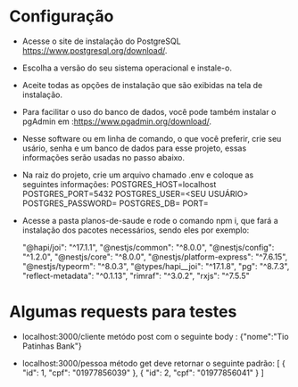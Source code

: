 <!-- <p align="center">
  <a href="http://nestjs.com/" target="blank"><img src="https://nestjs.com/img/logo_text.svg" width="320" alt="Nest Logo" /></a>
</p>
[circleci-image]: https://img.shields.io/circleci/build/github/nestjs/nest/master?token=abc123def456
[circleci-url]: https://circleci.com/gh/nestjs/nest

  <p align="center">A progressive <a href="http://nodejs.org" target="_blank">Node.js</a> framework for building efficient and scalable server-side applications.</p>
    <p align="center">
<a href="https://www.npmjs.com/~nestjscore" target="_blank"><img src="https://img.shields.io/npm/v/@nestjs/core.svg" alt="NPM Version" /></a>
<a href="https://www.npmjs.com/~nestjscore" target="_blank"><img src="https://img.shields.io/npm/l/@nestjs/core.svg" alt="Package License" /></a>
<a href="https://www.npmjs.com/~nestjscore" target="_blank"><img src="https://img.shields.io/npm/dm/@nestjs/common.svg" alt="NPM Downloads" /></a>
<a href="https://circleci.com/gh/nestjs/nest" target="_blank"><img src="https://img.shields.io/circleci/build/github/nestjs/nest/master" alt="CircleCI" /></a>
<a href="https://coveralls.io/github/nestjs/nest?branch=master" target="_blank"><img src="https://coveralls.io/repos/github/nestjs/nest/badge.svg?branch=master#9" alt="Coverage" /></a>
<a href="https://discord.gg/G7Qnnhy" target="_blank"><img src="https://img.shields.io/badge/discord-online-brightgreen.svg" alt="Discord"/></a>
<a href="https://opencollective.com/nest#backer" target="_blank"><img src="https://opencollective.com/nest/backers/badge.svg" alt="Backers on Open Collective" /></a>
<a href="https://opencollective.com/nest#sponsor" target="_blank"><img src="https://opencollective.com/nest/sponsors/badge.svg" alt="Sponsors on Open Collective" /></a>
  <a href="https://paypal.me/kamilmysliwiec" target="_blank"><img src="https://img.shields.io/badge/Donate-PayPal-ff3f59.svg"/></a>
    <a href="https://opencollective.com/nest#sponsor"  target="_blank"><img src="https://img.shields.io/badge/Support%20us-Open%20Collective-41B883.svg" alt="Support us"></a>
  <a href="https://twitter.com/nestframework" target="_blank"><img src="https://img.shields.io/twitter/follow/nestframework.svg?style=social&label=Follow"></a>
</p>
  <!--[![Backers on Open Collective](https://opencollective.com/nest/backers/badge.svg)](https://opencollective.com/nest#backer)
  [![Sponsors on Open Collective](https://opencollective.com/nest/sponsors/badge.svg)](https://opencollective.com/nest#sponsor)

## Description

[Nest](https://github.com/nestjs/nest) framework TypeScript starter repository.

## Installation

```bash
$ npm install
```

## Running the app

```bash
# development
$ npm run start

# watch mode
$ npm run start:dev

# production mode
$ npm run start:prod
```

## Test

```bash
# unit tests
$ npm run test

# e2e tests
$ npm run test:e2e

# test coverage
$ npm run test:cov
```

## Support

Nest is an MIT-licensed open source project. It can grow thanks to the sponsors and support by the amazing backers. If you'd like to join them, please [read more here](https://docs.nestjs.com/support).

## Stay in touch

- Author - [Kamil Myśliwiec](https://kamilmysliwiec.com)
- Website - [https://nestjs.com](https://nestjs.com/)
- Twitter - [@nestframework](https://twitter.com/nestframework)

## License

Nest is [MIT licensed](LICENSE). -->
<!-- 
- O README do projeto está apenas usando o padrão do framework utilizado. Seria legal ter no readme instruções específicas de como rodar o projeto, quais versões foram utilizadas das tecnologias, como fazer a integração com o banco de dados e exemplos de requests para utilizar.
- Foi legal ver que a candidata escreveu um pdf pra mostrar como pensou na solução, mas seria legal ter alguns exemplos pra ilustrar as ideias apresentadas. Foi mencionada a utilização do banco de dados, porém sem nenhuma instrução de como usar.
- Senti um falta de testes no projeto pra aumentar a confiança do projeto" -->
# Configuração 


* Acesse o site de instalação do PostgreSQL https://www.postgresql.org/download/.
* Escolha a versão do seu sistema operacional e instale-o.
* Aceite todas as opções de instalação que são exibidas na tela de instalação.
* Para facilitar o uso do banco de dados, você pode também instalar o pgAdmin em :https://www.pgadmin.org/download/.
* Nesse software ou em linha de comando, o que você preferir, crie seu usário, senha e um banco de dados para esse projeto, essas informações serão usadas no passo abaixo. 
* Na raiz do projeto, crie um arquivo chamado .env e coloque as seguintes informações:
POSTGRES_HOST=localhost
POSTGRES_PORT=5432
POSTGRES_USER=<SEU USUÁRIO>
POSTGRES_PASSWORD=<SUA SENHA>
POSTGRES_DB=<SEU BANCO DE DADOS>
PORT=<PORTA>
* Acesse a pasta planos-de-saude e rode o comando npm i, que fará a instalação dos pacotes necessários, sendo eles por exemplo:

    "@hapi/joi": "^17.1.1",
    "@nestjs/common": "^8.0.0",
    "@nestjs/config": "^1.2.0",
    "@nestjs/core": "^8.0.0",
    "@nestjs/platform-express": "^7.6.15",
    "@nestjs/typeorm": "^8.0.3",
    "@types/hapi__joi": "^17.1.8",
    "pg": "^8.7.3",
    "reflect-metadata": "^0.1.13",
    "rimraf": "^3.0.2",
    "rxjs": "^7.5.5"

# Algumas requests para testes
* localhost:3000/cliente metódo post com o seguinte body : {"nome":"Tio Patinhas Bank"}

* localhost:3000/pessoa método get deve retornar o seguinte padrão: [
    {
        "id": 1,
        "cpf": "01977856039"
    },
    {
        "id": 2,
        "cpf": "01977856041"
    }
]
